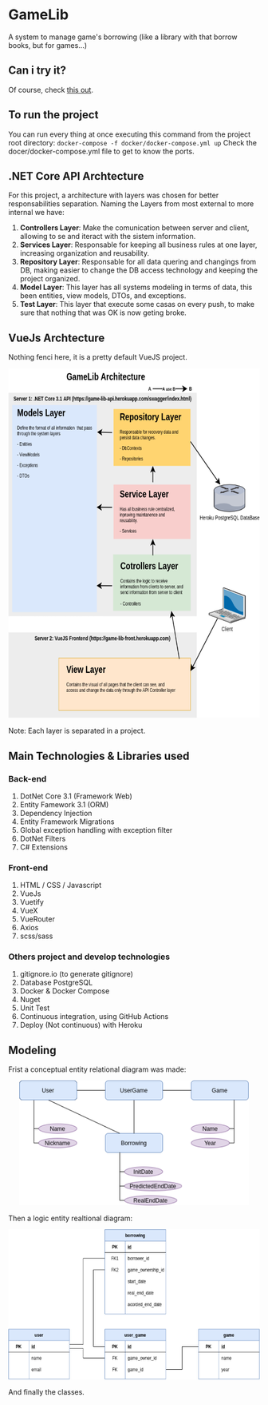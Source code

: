 # GameLib
A system to manage game's borrowing (like a library with that borrow books, but for games...)

## Can i try it?
Of course, check [this out](https://game-lib-front.herokuapp.com/).

## To run the project
You can run every thing at once executing this command from the project root directory: ```docker-compose -f docker/docker-compose.yml up```
Check the docer/docker-compose.yml file to get to know the ports.

## .NET Core API Archtecture
For this project, a architecture with layers was chosen for better responsabilities separation. Naming the Layers from most external to more internal we have:
1. **Controllers Layer**: Make the comunication between server and client, allowing to se and iteract with the sistem information.
2. **Services Layer**: Responsable for keeping all business rules at one layer, increasing organization and reusability.
3. **Repository Layer**: Responsable for all data quering and changings from DB, making easier to change the DB access technology and keeping the project organized.
4. **Model Layer**: This layer has all systems modeling in terms of data, this been entities, view models, DTOs, and exceptions.
5. **Test Layer**: This layer that execute some casas on every push, to make sure that nothing that was OK is now geting broke.

## VueJs Archtecture
Nothing fenci here, it is a pretty default VueJS project.

<p align="center">
  <img height="700" src="doc/architecture.png?raw=true">
</p>


Note: Each layer is separated in a project.

## Main Technologies & Libraries used
### Back-end
1. DotNet Core 3.1 (Framework Web)
2. Entity Famework 3.1 (ORM)
3. Dependency Injection
4. Entity Framework Migrations
5. Global exception handling with exception filter
6. DotNet Filters
7. C# Extensions
### Front-end
1. HTML / CSS / Javascript
2. VueJs
3. Vuetify
4. VueX
5. VueRouter
6. Axios
7. scss/sass
 
### Others project and develop technologies
1. gitignore.io (to generate gitignore)
2. Database PostgreSQL
3. Docker & Docker Compose
4. Nuget
5. Unit Test
6. Continuous integration, using GitHub Actions
7. Deploy (Not continuous) with Heroku

## Modeling
Frist a conceptual entity relational diagram was made:
<p align="center">
  <img height="250" src="doc/concept_ER.png?raw=true">
</p>

Then a logic entity realtional diagram:
<p align="center">
  <img height="300" src="doc/logical_ER.png?raw=true">
</p>

And finally the classes.
